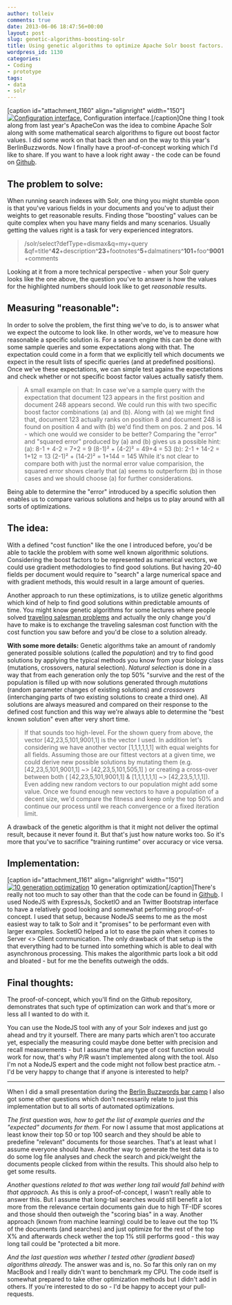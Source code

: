 ```yaml
---
author: tolleiv
comments: true
date: 2013-06-06 18:47:56+00:00
layout: post
slug: genetic-algorithms-boosting-solr
title: Using genetic algorithms to optimize Apache Solr boost factors.
wordpress_id: 1130
categories:
- Coding
- prototype
tags:
- data
- solr
---
```


[caption id="attachment_1160" align="alignright" width="150"][![Configuration interface.](http://blog.tolleiv.de/wp-content/uploads/2013/06/Bildschirmfoto-2013-05-29-um-18.08.18-150x150.png)](http://blog.tolleiv.de/wp-content/uploads/2013/06/Bildschirmfoto-2013-05-29-um-18.08.18.png) Configuration interface.[/caption]One thing I took along from last year's ApacheCon was the idea to combine Apache Solr along with some mathematical search algorithms to figure out boost factor values. I did some work on that back then and on the way to this year's BerlinBuzzwords. Now I finally have a proof-of-concept working which I'd like to share. If you want to have a look right away - the code can be found on [Github](http://github.com/tolleiv/boostgenetics).




## The problem to solve:


When running search indexes with Solr, one thing you might stumble opon is that you've various fields in your documents and you've to adjust their weights to get reasonable results. Finding those "boosting" values can be quite complex when you have many fields and many scenarios. Usually getting the values right is a task for very experienced integrators.


> /solr/select?defType=dismax&q=my+query
&qf=title^**42**+description^**23**+footnotes^**5**+dalmatiners^**101**+foo^**9001**+comments


Looking at it from a more technical perspective - when your Solr query looks like the one above, the question you've to answer is how the values for the highlighted numbers should look like to get _reasonable_ results.


## Measuring "reasonable":


In order to solve the problem, the first thing we've to do, is to answer what we expect the outcome to look like. In other words, we've to measure how reasonable a specific solution is. For a search engine this can be done with some sample queries and some expectations along with that. The expectation could come in a form that we explicitly tell which documents we expect in the result lists of specific queries (and at predefined positions). Once we've these expectations, we can simple test agains the expectations and check whether or not specific boost factor values actually satisfy them.



> A small example on that: In case we've a sample query with the expectation that document 123 appears in the first position and document 248 appears second. We could run this with two specific boost factor combinations (a) and (b). Along with (a) we might find that, document 123 actually ranks on position 8 and document 248 is found on position 4 and with (b) we'd find them on pos. 2 and pos. 14 - which one would we consider to be better?
Comparing the "error" and "squared error" produced by (a) and (b) gives us a possible hint:
(a): 8-1 + 4-2 = 7+2 = 9
(8-1)² + (4-2)² = 49+4 = 53
(b): 2-1 + 14-2 = 1+12 = 13
(2-1)² + (14-2)² = 1+144 = 145
While it's not clear to compare both with just the normal error value comparision, the squared error shows clearly that (a) seems to outperform (b) in those cases and we should choose (a) for further considerations.



Being able to determine the "error" introduced by a specific solution then enables us to compare various solutions and helps us to play around with all sorts of optimizations.


## The idea:


With a defined "cost function" like the one I introduced before, you'd be able to tackle the problem with some well known algorithmic solutions. Considering the boost factors to be represented as numerical vectors, we could use gradient methodologies to find good solutions. But having 20-40 fields per document would require to "search" a large numerical space and with gradient methods, this would result in a large amount of queries.

Another approach to run these optimizations, is to utilize genetic algorithms which kind of help to find good solutions within predictable amounts of time. You might know genetic algorithms for some lectures where people solved [traveling salesman problems](http://www.math.hmc.edu/seniorthesis/archives/2001/kbryant/kbryant-2001-thesis.pdf) and actually the only change you'd have to make is to exchange the traveling salesman cost function with the cost function you saw before and you'd be close to a solution already. 

**With some more details:** Genetic algorithms take an amount of randomly generated possible solutions (called the _population_) and try to find good solutions by applying the typical methods you know from your biology class (mutations, crossovers, natural selection). _Natural selection_ is done in a way that from each generation only the top 50% "survive and the rest of the population is filled up with now solutions generated through _mutations_ (random parameter changes of existing solutions) and _crossovers_ (interchanging parts of two existing solutions to create a third one). All solutions are always measured and compared on their response to the defined cost function and this way we're always able to determine the "best known solution" even after very short time.



> If that sounds too high-level. For the shown query from above, the vector [42,23,5,101,9001,1] is the vector I used. In addition let's considering we have another vector [1,1,1,1,1,1] with equal weights for all fields. Assuming those are our fittest vectors at a given time, we could derive new possible solutions by mutating them (e.g. [42,23,5,101,9001,1] ~> [42,23,5,101,505,1] ) or creating a cross-over between both ( [42,23,5,101,9001,1] & [1,1,1,1,1,1] ~> [42,23,5,1,1,1]). Even adding new random vectors to our population might add some value. Once we found enough new vectors to have a population of a decent size, we'd compare the fitness and keep only the top 50% and continue our process until we reach convergence or a fixed iteration limit.



A drawback of the genetic algorithm is that it might not deliver the optimal result, because it never found it. But that's just how nature works too. So it's more that you've to sacrifice "training runtime" over accuracy or vice versa.


## Implementation:


[caption id="attachment_1161" align="alignright" width="150"][![10 generation optimization](http://blog.tolleiv.de/wp-content/uploads/2013/06/Bildschirmfoto-2013-05-29-um-18.10.43-150x150.png)](http://blog.tolleiv.de/wp-content/uploads/2013/06/Bildschirmfoto-2013-05-29-um-18.10.43.png) 10 generation optimization[/caption]There's really not too much to say other than that the code can be found in [Github](http://github.com/tolleiv/boostgenetics). I used NodeJS with ExpressJs, SocketIO and an Twitter Bootstrap interface to have a relatively good looking and somewhat performing proof-of-concept. I used that setup, because NodeJS seems to me as the most easiest way to talk to Solr and it "promises" to be performant even with larger examples. SocketIO helped a lot to ease the pain when it comes to Server <> Client communication. The only drawback of that setup is the that everything had to be turned into something which is able to deal with asynchronous processing. This makes the algorithmic parts look a bit odd and bloated - but for me the benefits outweigh the odds.


## Final thoughts:


The proof-of-concept, which you'll find on the Github repository, demonstrates that such type of optimization can work and that's more or less all I wanted to do with it.

You can use the NodeJS tool with any of your Solr indexes and just go ahead and try it yourself. There are many parts which aren't too accurate yet, especially the measuring could maybe done better with precision and recall measurements - but I assume that any type of cost function would work for now, that's why P/R wasn't implemented along with the tool. Also I'm not a NodeJS expert and the code might not follow best practice atm. - I'd be very happy to change that if anyone is interested to help?



* * *



When I did a small presentation during the [Berlin Buzzwords bar camp](http://berlinbuzzwords.de/wiki/barcamp) I also got some other questions which don't necessarily relate to just this implementation but to all sorts of automated optimizations.

_The first question was, how to get the list of example queries and the "expected" documents for them._ For now I assume that most applications at least know their top 50 or top 100 search and they should be able to predefine "relevant" documents for those searches. That's at least what I assume everyone should have. Another way to generate the test data is to do some log file analyses and check the search and pick/weight the documents people clicked from within the results. This should also help to get some results.

_Another questions related to that was wether long tail would fall behind with that approach._ As this is only a proof-of-concept, I wasn't really able to answer this. But I assume that long-tail searches would still benefit a lot more from the relevance certain documents gain due to high TF-IDF scores and those should then outweigh the "scoring bias" in a way. Another approach (known from machine learning) could be to leave out the top 1% of the documents (and searches) and just optimize for the rest of the top X% and afterwards check wether the top 1% still performs good - this way long tail could be "protected a bit more.

_And the last question was whether I tested other (gradient based) algorithms already._ The answer was and is, no. So far this only ran on my MacBook and I really didn't want to benchmark my CPU. The code itself is somewhat prepared to take other optimization methods but I didn't add in others. If you're interested to do so - I'd be happy to accept your pull-requests.
